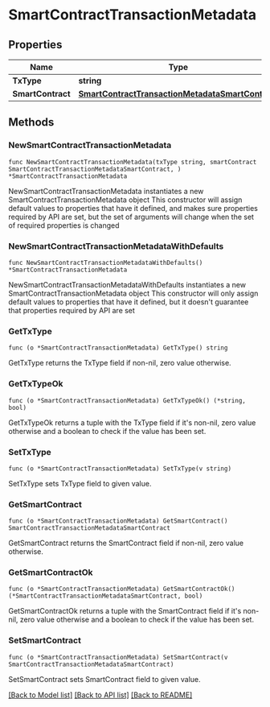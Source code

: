 # SmartContractTransactionMetadata

## Properties

Name | Type | Description | Notes
------------ | ------------- | ------------- | -------------
**TxType** | **string** |  | 
**SmartContract** | [**SmartContractTransactionMetadataSmartContract**](SmartContractTransactionMetadataSmartContract.md) |  | 

## Methods

### NewSmartContractTransactionMetadata

`func NewSmartContractTransactionMetadata(txType string, smartContract SmartContractTransactionMetadataSmartContract, ) *SmartContractTransactionMetadata`

NewSmartContractTransactionMetadata instantiates a new SmartContractTransactionMetadata object
This constructor will assign default values to properties that have it defined,
and makes sure properties required by API are set, but the set of arguments
will change when the set of required properties is changed

### NewSmartContractTransactionMetadataWithDefaults

`func NewSmartContractTransactionMetadataWithDefaults() *SmartContractTransactionMetadata`

NewSmartContractTransactionMetadataWithDefaults instantiates a new SmartContractTransactionMetadata object
This constructor will only assign default values to properties that have it defined,
but it doesn't guarantee that properties required by API are set

### GetTxType

`func (o *SmartContractTransactionMetadata) GetTxType() string`

GetTxType returns the TxType field if non-nil, zero value otherwise.

### GetTxTypeOk

`func (o *SmartContractTransactionMetadata) GetTxTypeOk() (*string, bool)`

GetTxTypeOk returns a tuple with the TxType field if it's non-nil, zero value otherwise
and a boolean to check if the value has been set.

### SetTxType

`func (o *SmartContractTransactionMetadata) SetTxType(v string)`

SetTxType sets TxType field to given value.


### GetSmartContract

`func (o *SmartContractTransactionMetadata) GetSmartContract() SmartContractTransactionMetadataSmartContract`

GetSmartContract returns the SmartContract field if non-nil, zero value otherwise.

### GetSmartContractOk

`func (o *SmartContractTransactionMetadata) GetSmartContractOk() (*SmartContractTransactionMetadataSmartContract, bool)`

GetSmartContractOk returns a tuple with the SmartContract field if it's non-nil, zero value otherwise
and a boolean to check if the value has been set.

### SetSmartContract

`func (o *SmartContractTransactionMetadata) SetSmartContract(v SmartContractTransactionMetadataSmartContract)`

SetSmartContract sets SmartContract field to given value.



[[Back to Model list]](../README.md#documentation-for-models) [[Back to API list]](../README.md#documentation-for-api-endpoints) [[Back to README]](../README.md)


